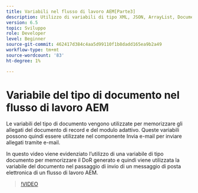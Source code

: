 ```yaml
---
title: Variabili nel flusso di lavoro AEM[Parte3]
description: Utilizzo di variabili di tipo XML, JSON, ArrayList, Document in un flusso di lavoro AEM
version: 6.5
topic: Sviluppo
role: Developer
level: Beginner
source-git-commit: 462417d384c4aa5d99110f1b8dadd165ea9b2a49
workflow-type: tm+mt
source-wordcount: '83'
ht-degree: 1%

---
```


# Variabile del tipo di documento nel flusso di lavoro AEM


Le variabili del tipo di documento vengono utilizzate per memorizzare gli allegati del documento di record e del modulo adattivo. Queste variabili possono quindi essere utilizzate nel componente Invia e-mail per inviare allegati tramite e-mail.

In questo video viene evidenziato l’utilizzo di una variabile di tipo documento per memorizzare il DoR generato e quindi viene utilizzata la variabile del documento nel passaggio di invio di un messaggio di posta elettronica di un flusso di lavoro AEM.

>[!VIDEO](https://video.tv.adobe.com/v/26452)
